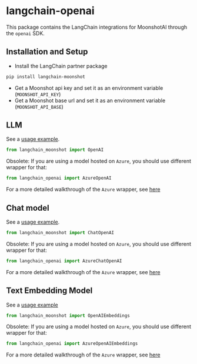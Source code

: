 # langchain-openai

This package contains the LangChain integrations for MoonshotAI through the `openai` SDK.

## Installation and Setup

- Install the LangChain partner package
```bash
pip install langchain-moonshot
```
- Get a Moonshot api key and set it as an environment variable (`MOONSHOT_API_KEY`)
- Get a Moonshot base url and set it as an environment variable (`MOONSHOT_API_BASE`)


## LLM

See a [usage example](http://python.langchain.com/docs/integrations/llms/openai).

```python
from langchain_moonshot import OpenAI
```

Obsolete: If you are using a model hosted on `Azure`, you should use different wrapper for that:
```python
from langchain_openai import AzureOpenAI
```
For a more detailed walkthrough of the `Azure` wrapper, see [here](http://python.langchain.com/docs/integrations/llms/azure_openai)


## Chat model

See a [usage example](http://python.langchain.com/docs/integrations/chat/openai).

```python
from langchain_moonshot import ChatOpenAI
```

Obsolete: If you are using a model hosted on `Azure`, you should use different wrapper for that:
```python
from langchain_openai import AzureChatOpenAI
```
For a more detailed walkthrough of the `Azure` wrapper, see [here](http://python.langchain.com/docs/integrations/chat/azure_chat_openai)


## Text Embedding Model

See a [usage example](http://python.langchain.com/docs/integrations/text_embedding/openai)

```python
from langchain_moonshot import OpenAIEmbeddings
```

Obsolete: If you are using a model hosted on `Azure`, you should use different wrapper for that:
```python
from langchain_openai import AzureOpenAIEmbeddings
```
For a more detailed walkthrough of the `Azure` wrapper, see [here](https://python.langchain.com/docs/integrations/text_embedding/azureopenai)